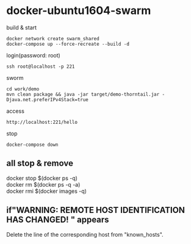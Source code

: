 # docker-ubuntu1604-swarm

build & start
```
docker network create swarm_shared
docker-compose up --force-recreate --build -d
```

login(password: root)
```
ssh root@localhost -p 221
```

sworm
```
cd work/demo
mvn clean package && java -jar target/demo-thorntail.jar -Djava.net.preferIPv4Stack=true
```

access
```
http://localhost:221/hello
```

stop
```
docker-compose down
```

## all stop & remove  
docker stop $(docker ps -q)  
docker rm $(docker ps -q -a)  
docker rmi $(docker images -q)  

## if"WARNING: REMOTE HOST IDENTIFICATION HAS CHANGED! " appears
Delete the line of the corresponding host from "known_hosts".